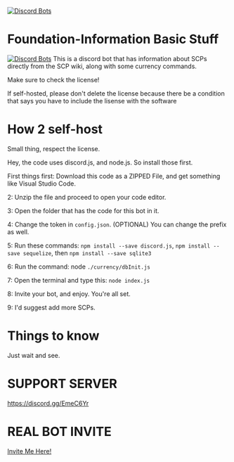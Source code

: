 [![Discord Bots](https://top.gg/api/widget/status/702659948030459927.svg?noavatar=true)](https://top.gg/bot/702659948030459927)

# Foundation-Information Basic Stuff
[![Discord Bots](https://top.gg/api/widget/702659948030459927.svg)](https://top.gg/bot/702659948030459927)
This is a discord bot that has information about SCPs directly from the SCP wiki, along with some currency commands.

Make sure to check the license!

If self-hosted, please don't delete the license because there be a condition that says you have to include the lisense with the software

# How 2 self-host

Small thing, respect the license.

Hey, the code uses discord.js, and node.js. So install those first.

First things first: Download this code as a ZIPPED File, and get something like Visual Studio Code.

2: Unzip the file and proceed to open your code editor. 

3: Open the folder that has the code for this bot in it.

4: Change the token in `config.json`. (OPTIONAL) You can change the prefix as well.

5: Run these commands: `npm install --save discord.js`,  `npm install --save sequelize`, then `npm install --save sqlite3`

6: Run the command: node `./currency/dbInit.js`

7: Open the terminal and type this: `node index.js`

8: Invite your bot, and enjoy. You're all set.

9: I'd suggest add more SCPs.

# Things to know

Just wait and see.

# SUPPORT SERVER
https://discord.gg/EmeC6Yr

# REAL BOT INVITE
[Invite Me Here!](https://discordapp.com/api/oauth2/authorize?client_id=702659948030459927&permissions=67238912&scope=bot)
